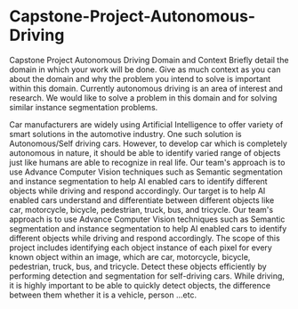 # Capstone-Project-Autonomous-Driving
Capstone Project Autonomous Driving
Domain and Context
Briefly detail the domain in which your work will be done. Give as much context as you can about the domain and why the problem you intend to solve is important within this domain. 
Currently autonomous driving is an area of interest and research. We would like to solve a problem in this domain and for solving similar instance segmentation problems.

Car manufacturers are widely using Artificial Intelligence to offer variety of smart solutions in the automotive industry. One such solution is Autonomous/Self driving cars. However, to develop car which is completely autonomous in nature, it should be able to identify varied range of objects just like humans are able to recognize in real life.
Our team's approach is to use Advance Computer Vision techniques such as Semantic segmentation and instance segmentation to help AI enabled cars to identify different objects while driving and respond accordingly.
Our target is to help AI enabled cars understand and differentiate between different objects like car, motorcycle, bicycle, pedestrian, truck, bus, and tricycle.
Our team's approach is to use Advance Computer Vision techniques such as Semantic segmentation and instance segmentation to help AI enabled cars to identify different objects while driving and respond accordingly.
The scope of this project includes identifying each object instance of each pixel for every known object within an image, which are car, motorcycle, bicycle, pedestrian, truck, bus, and tricycle. Detect these objects efficiently by performing detection and segmentation for self-driving cars. While driving, it is highly important to be able to quickly detect objects, the difference between them whether it is a vehicle, person …etc.
